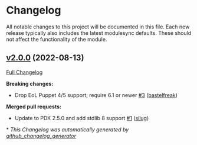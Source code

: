 # Changelog

All notable changes to this project will be documented in this file.
Each new release typically also includes the latest modulesync defaults.
These should not affect the functionality of the module.

## [v2.0.0](https://github.com/voxpupuli/puppet-conntrackd/tree/v2.0.0) (2022-08-13)

[Full Changelog](https://github.com/voxpupuli/puppet-conntrackd/compare/d2caca383cec5140572a9690b2e02612879c1be6...v2.0.0)

**Breaking changes:**

- Drop EoL Puppet 4/5 support; require 6.1 or newer [\#3](https://github.com/voxpupuli/puppet-conntrackd/pull/3) ([bastelfreak](https://github.com/bastelfreak))

**Merged pull requests:**

- Update to PDK 2.5.0 and add stdlib 8 support [\#1](https://github.com/voxpupuli/puppet-conntrackd/pull/1) ([silug](https://github.com/silug))



\* *This Changelog was automatically generated by [github_changelog_generator](https://github.com/github-changelog-generator/github-changelog-generator)*
